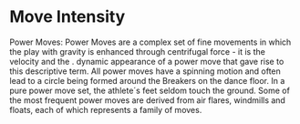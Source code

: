 # Move Intensity

Power Moves: Power Moves are a complex set of fine movements in which the
play with gravity is enhanced through centrifugal force - it is the velocity and the
.
dynamic appearance of a power move that gave rise to this descriptive term. All
power moves have a spinning motion and often lead to a circle being formed
around the Breakers on the dance floor. In a pure power move set, the athlete´s
feet seldom touch the ground. Some of the most frequent power moves are derived
from air flares, windmills and floats, each of which represents a family of moves.